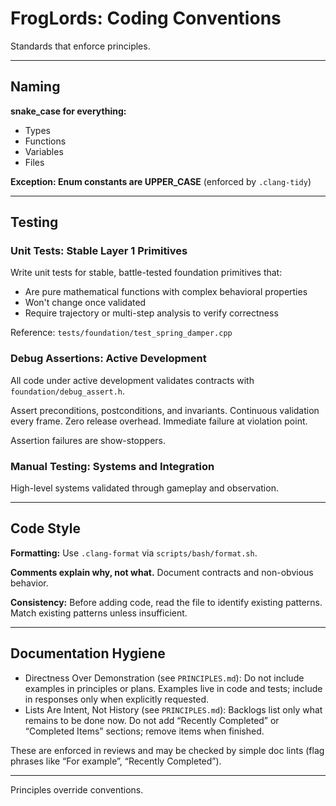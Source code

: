 # FrogLords: Coding Conventions

Standards that enforce principles.

---

## Naming

**snake_case for everything:**
- Types
- Functions
- Variables
- Files

**Exception: Enum constants are UPPER_CASE** (enforced by `.clang-tidy`)

---

## Testing

### Unit Tests: Stable Layer 1 Primitives

Write unit tests for stable, battle-tested foundation primitives that:
- Are pure mathematical functions with complex behavioral properties
- Won't change once validated
- Require trajectory or multi-step analysis to verify correctness

Reference: `tests/foundation/test_spring_damper.cpp`

### Debug Assertions: Active Development

All code under active development validates contracts with `foundation/debug_assert.h`.

Assert preconditions, postconditions, and invariants. Continuous validation every frame. Zero release overhead. Immediate failure at violation point.

Assertion failures are show-stoppers.

### Manual Testing: Systems and Integration

High-level systems validated through gameplay and observation.

---

## Code Style

**Formatting:** Use `.clang-format` via `scripts/bash/format.sh`.

**Comments explain why, not what.** Document contracts and non-obvious behavior.

**Consistency:** Before adding code, read the file to identify existing patterns. Match existing patterns unless insufficient.

---

## Documentation Hygiene

- Directness Over Demonstration (see `PRINCIPLES.md`): Do not include examples in principles or plans. Examples live in code and tests; include in responses only when explicitly requested.
- Lists Are Intent, Not History (see `PRINCIPLES.md`): Backlogs list only what remains to be done now. Do not add “Recently Completed” or “Completed Items” sections; remove items when finished.

These are enforced in reviews and may be checked by simple doc lints (flag phrases like “For example”, “Recently Completed”).

---

Principles override conventions.
